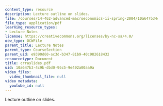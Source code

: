 ```yaml
---
content_type: resource
description: Lecture outline on slides.
file: /courses/14-462-advanced-macroeconomics-ii-spring-2004/10a647b34c9bdbd096c59e492a00aa9a_crraslides.pdf
file_type: application/pdf
learning_resource_types:
- Lecture Notes
license: https://creativecommons.org/licenses/by-nc-sa/4.0/
ocw_type: OCWFile
parent_title: Lecture Notes
parent_type: CourseSection
parent_uid: e9390d60-ac3d-b347-81b9-40c982618432
resourcetype: Document
title: crraslides.pdf
uid: 10a647b3-4c9b-dbd0-96c5-9e492a00aa9a
video_files:
  video_thumbnail_file: null
video_metadata:
  youtube_id: null
---
```

Lecture outline on slides.